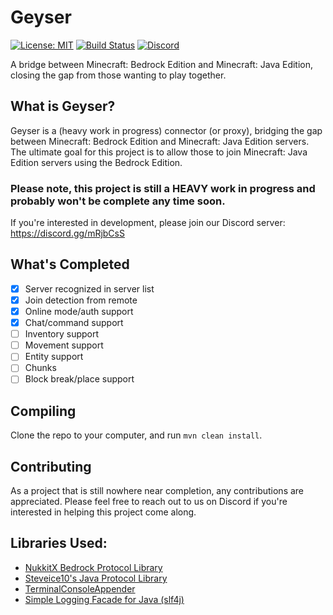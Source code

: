 # Geyser

[![License: MIT](https://img.shields.io/badge/license-MIT-blue.svg)](LICENSE)
[![Build Status](https://ci.nukkitx.com/job/Geyser/job/master/badge/icon)](https://ci.nukkitx.com/job/Geyser/job/master/)
[![Discord](https://img.shields.io/discord/597838753859633172.svg?color=%237289da&label=discord)](https://discord.gg/mRjbCsS)

A bridge between Minecraft: Bedrock Edition and Minecraft: Java Edition, closing the gap from those wanting to play together.

## What is Geyser?
Geyser is a (heavy work in progress) connector (or proxy), bridging the gap between Minecraft: Bedrock Edition and Minecraft: Java Edition servers.
The ultimate goal for this project is to allow those to join Minecraft: Java Edition servers using the Bedrock Edition.

### Please note, this project is still a HEAVY work in progress and probably won't be complete any time soon.

If you're interested in development, please join our Discord server:
https://discord.gg/mRjbCsS

## What's Completed
- [x] Server recognized in server list 
- [x] Join detection from remote
- [x] Online mode/auth support
- [x] Chat/command support
- [ ] Inventory support
- [ ] Movement support
- [ ] Entity support
- [ ] Chunks
- [ ] Block break/place support

## Compiling
Clone the repo to your computer, and run `mvn clean install`.

## Contributing
As a project that is still nowhere near completion, any contributions are appreciated. Please feel free to reach out to us on Discord if
you're interested in helping this project come along.

## Libraries Used:
- [NukkitX Bedrock Protocol Library](https://github.com/NukkitX/Protocol)
- [Steveice10's Java Protocol Library](https://github.com/Steveice10/MCProtocolLib)
- [TerminalConsoleAppender](https://github.com/Minecrell/TerminalConsoleAppender)
- [Simple Logging Facade for Java (slf4j)](https://github.com/qos-ch/slf4j)
